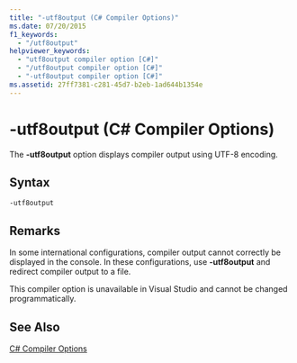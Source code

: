 ```yaml
---
title: "-utf8output (C# Compiler Options)"
ms.date: 07/20/2015
f1_keywords: 
  - "/utf8output"
helpviewer_keywords: 
  - "utf8output compiler option [C#]"
  - "/utf8output compiler option [C#]"
  - "-utf8output compiler option [C#]"
ms.assetid: 27ff7381-c281-45d7-b2eb-1ad644b1354e
---
```

# -utf8output (C# Compiler Options)
The **-utf8output** option displays compiler output using UTF-8 encoding.  
  
## Syntax  
  
```console  
-utf8output  
```  
  
## Remarks  
 In some international configurations, compiler output cannot correctly be displayed in the console. In these configurations, use **-utf8output** and redirect compiler output to a file.  
  
 This compiler option is unavailable in Visual Studio and cannot be changed programmatically.  
  
## See Also  
 [C# Compiler Options](../../../csharp/language-reference/compiler-options/index.md)
